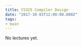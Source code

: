 ```yaml
---
title: CS325 Compiler Design
date: "2017-10-03T12:00:00.000Z"
tags:
- main
---
```


No lectures yet.
